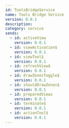 ```yaml
---
id: ToolsBridgeService
name: Tools Bridge Service
version: 0.0.1
description: 
category: service
sends:
  - id: activeView
    version: 0.0.1
  - id: viewActivation$
    version: 0.0.1
  - id: viewTool$
    version: 0.0.1
  - id: refreshView$
    version: 0.0.1
  - id: drawZonesToggle$
    version: 0.0.1
  - id: shouldDrawZones$
    version: 0.0.1
  - id: preparedViews
    version: 0.0.1
  - id: terminate$
    version: 0.0.1
  - id: actionTool$
    version: 0.0.1
---
```

